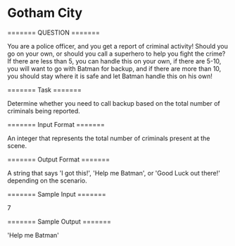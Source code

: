 # Gotham City


======= QUESTION =======

You are a police officer, and you get a report of criminal activity! Should you go on your own, or should you call a superhero to help you fight the crime? If there are less than 5, you can handle this on your own, if there are 5-10, you will want to go with Batman for backup, and if there are more than 10, you should stay where it is safe and let Batman handle this on his own!

======= Task  =======

Determine whether you need to call backup based on the total number of criminals being reported.

======= Input Format =======

An integer that represents the total number of criminals present at the scene.

======= Output Format =======

A string that says 'I got this!', 'Help me Batman', or 'Good Luck out there!' depending on the scenario.

======= Sample Input =======

7

======= Sample Output =======

'Help me Batman'
